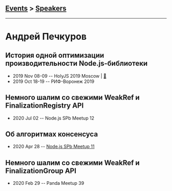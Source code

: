 ## [Events](../README.md) > [Speakers](../speakers.md)
---

# Андрей Печкуров

## История одной оптимизации производительности Node.js-библиотеки
- 2019 Nov 08-09 -- HolyJS 2019 Moscow  | [:notebook:](https://assets.ctfassets.net/nn534z2fqr9f/3TYh3SMlt1ZciMrUouYWA2/7fbffdd2a47096c584b717d8d4c9dca9/100590_191084787_Andrey_Pechkurov_Istoriya_odnoy_optimizatsii_proizvoditelnosti_Node.js-biblioteki.pdf)  
- 2019 Oct 18-19 -- РИФ-Воронеж 2019    
## Немного шалим со свежими WeakRef и FinalizationRegistry  API
- 2020 Jul 02 -- Node.js SPb Meetup 12    
## Об алгоритмах консенсуса
- 2020 Apr 28 -- [Node.js SPb Meetup 11](https://www.youtube.com/watch?v=WQpnlpxYhaU)    
## Немного шалим со свежими WeakRef и FinalizationGroup API
- 2020 Feb 29 -- Panda Meetup 39    
